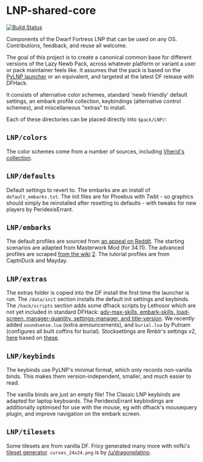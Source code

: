 LNP-shared-core
===============

[![Build Status](https://travis-ci.org/Lazy-Newb-Pack/LNP-shared-core.png?branch=master)](https://travis-ci.org/Lazy-Newb-Pack/LNP-shared-core)

Components of the Dwarf Fortress LNP that can be used on any OS.
Contributions, feedback, and reuse all welcome.

The goal of this project is to create a canonical common base for different
versions of the Lazy Newb Pack, across whatever platform or variant a user or
pack maintainer feels like.  It assumes that the pack is based on the [PyLNP
launcher](http://www.bay12forums.com/smf/index.php?topic=140808) or an
equivalent, and targeted at the latest DF release with DFHack.

It consists of alternative color schemes, standard 'newb friendly' default
settings, an embark profile collection, keybindings (alternative control
schemes), and miscellaneous "extras" to install.

Each of these directories can be placed directly into `$pack/LNP/`:

`LNP/colors`
------------
The color schemes come from a number of sources, including [Vherid's
collection](http://www.bay12forums.com/smf/index.php?topic=89856).

`LNP/defaults`
--------------
Default settings to revert to.  The embarks are an install of
`default_embarks.txt`.  The init files are for Phoebus with Twbt - so graphics
should simply be reinstalled after resetting to defaults - with tweaks for new
players by PeridexisErrant.

`LNP/embarks`
-------------
The default profiles are sourced from [an appeal on Reddit](
http://redd.it/2ew1fa).  The starting scenarios are adapted from Masterwork Mod
(for 34.11).  The advanced profiles are scraped [from the wiki](
http://dwarffortresswiki.org/index.php/DF2014:Embark_profile_repository) [2](
http://dwarffortresswiki.org/index.php/DF2014:Sample_Starting_Builds).  The
tutorial profiles are from CaptnDuck and Mayday.

`LNP/extras`
------------
The extras folder is copied into the DF install the first time the launcher is
run.  The `/data/init` section installs the default init settings and
keybinds.  The `/hack/scripts` section adds some dfhack scripts by Lethosor
which are not yet included in standard DFHack:  [adv-max-skills, embark-skills,
load-screen, manager-quantity, settings-manager, and title-version](
https://github.com/lethosor/dfhack-scripts).  We recently added
`soundsense.lua` (extra announcements), and `burial.lua` by Putnam (configures
all built coffins for burial).  Stocksettings are Rmblr's settings v2, [here](
http://dffd.wimbli.com/file.php?id=10170) based on [these](
http://redd.it/2o611s).

`LNP/keybinds`
--------------
The keybinds use PyLNP's minimal format, which only records non-vanilla binds.
This makes them version-independent, smaller, and much easier to read.

The vanilla binds are just an empty file!  The Classic LNP keybinds
are adapted for laptop keyboards.  The PeridexisErrant keybindings
are additionally optimised for use with the mouse, eg with dfhack's mousequery
plugin, and improve navigation on the embark screen.

`LNP/tilesets`
--------------
Some tilesets are from vanilla DF.  Fricy generated many more with mifki's
[tileset generator](http://www.bay12forums.com/smf/index.php?topic=140250).
`curses_24x24.png` is by [/u/dragonplatino](http://redd.it/2r8gtx).
